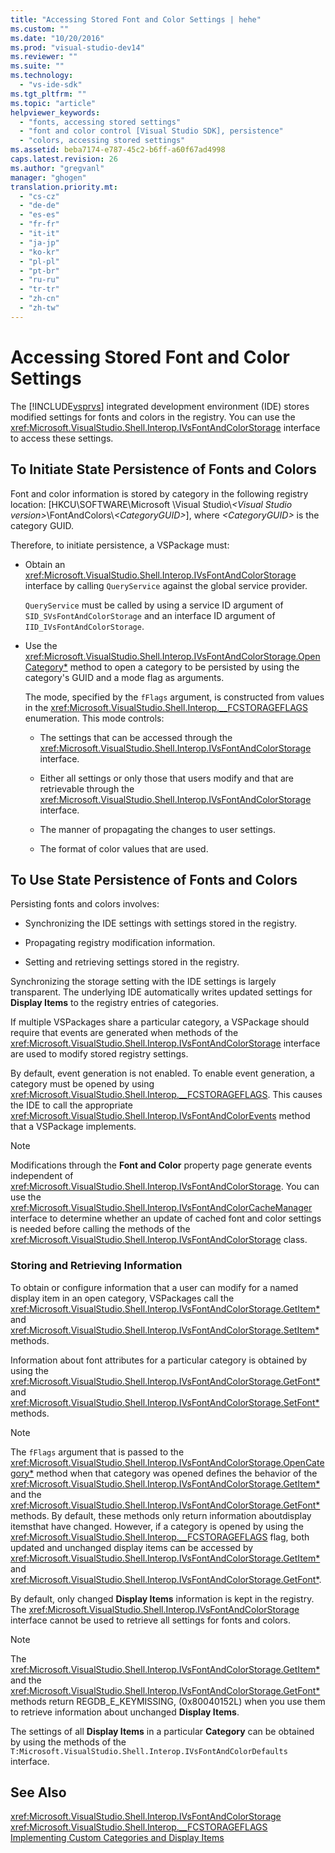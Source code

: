 ```yaml
---
title: "Accessing Stored Font and Color Settings | hehe"
ms.custom: ""
ms.date: "10/20/2016"
ms.prod: "visual-studio-dev14"
ms.reviewer: ""
ms.suite: ""
ms.technology: 
  - "vs-ide-sdk"
ms.tgt_pltfrm: ""
ms.topic: "article"
helpviewer_keywords: 
  - "fonts, accessing stored settings"
  - "font and color control [Visual Studio SDK], persistence"
  - "colors, accessing stored settings"
ms.assetid: beba7174-e787-45c2-b6ff-a60f67ad4998
caps.latest.revision: 26
ms.author: "gregvanl"
manager: "ghogen"
translation.priority.mt: 
  - "cs-cz"
  - "de-de"
  - "es-es"
  - "fr-fr"
  - "it-it"
  - "ja-jp"
  - "ko-kr"
  - "pl-pl"
  - "pt-br"
  - "ru-ru"
  - "tr-tr"
  - "zh-cn"
  - "zh-tw"
---
```

# Accessing Stored Font and Color Settings
The [!INCLUDE[vsprvs](../code-quality/includes/vsprvs_md.md)] integrated development environment (IDE) stores modified settings for fonts and colors in the registry. You can use the <xref:Microsoft.VisualStudio.Shell.Interop.IVsFontAndColorStorage> interface to access these settings.  
  
## To Initiate State Persistence of Fonts and Colors  
 Font and color information is stored by category in the following registry location: [HKCU\SOFTWARE\Microsoft \Visual Studio\\*\<Visual Studio version>*\FontAndColors\\*\<CategoryGUID>*], where *\<CategoryGUID>* is the category GUID.  
  
 Therefore, to initiate persistence, a VSPackage must:  
  
-   Obtain an <xref:Microsoft.VisualStudio.Shell.Interop.IVsFontAndColorStorage> interface by calling `QueryService` against the global service provider.  
  
     `QueryService` must be called by using a service ID argument of `SID_SVsFontAndColorStorage` and an interface ID argument of `IID_IVsFontAndColorStorage`.  
  
-   Use the <xref:Microsoft.VisualStudio.Shell.Interop.IVsFontAndColorStorage.OpenCategory*> method to open a category to be persisted by using the category's GUID and a mode flag as arguments.  
  
     The mode, specified by the `fFlags` argument, is constructed from values in the <xref:Microsoft.VisualStudio.Shell.Interop.__FCSTORAGEFLAGS> enumeration. This mode controls:  
  
    -   The settings that can be accessed through the <xref:Microsoft.VisualStudio.Shell.Interop.IVsFontAndColorStorage> interface.  
  
    -   Either all settings or only those that users modify and that are retrievable through the <xref:Microsoft.VisualStudio.Shell.Interop.IVsFontAndColorStorage> interface.  
  
    -   The manner of propagating the changes to user settings.  
  
    -   The format of color values that are used.  
  
## To Use State Persistence of Fonts and Colors  
 Persisting fonts and colors involves:  
  
-   Synchronizing the IDE settings with settings stored in the registry.  
  
-   Propagating registry modification information.  
  
-   Setting and retrieving settings stored in the registry.  
  
 Synchronizing the storage setting with the IDE settings is largely transparent. The underlying IDE automatically writes updated settings for **Display Items** to the registry entries of categories.  
  
 If multiple VSPackages share a particular category, a VSPackage should require that events are generated when methods of the <xref:Microsoft.VisualStudio.Shell.Interop.IVsFontAndColorStorage> interface are used to modify stored registry settings.  
  
 By default, event generation is not enabled. To enable event generation, a category must be opened by using <xref:Microsoft.VisualStudio.Shell.Interop.__FCSTORAGEFLAGS>. This causes the IDE to call the appropriate <xref:Microsoft.VisualStudio.Shell.Interop.IVsFontAndColorEvents> method that a VSPackage implements.  
  
> [!NOTE]
>  Modifications through the **Font and Color** property page generate events independent of <xref:Microsoft.VisualStudio.Shell.Interop.IVsFontAndColorStorage>. You can use the <xref:Microsoft.VisualStudio.Shell.Interop.IVsFontAndColorCacheManager> interface to determine whether an update of cached font and color settings is needed before calling the methods of the <xref:Microsoft.VisualStudio.Shell.Interop.IVsFontAndColorStorage> class.  
  
### Storing and Retrieving Information  
 To obtain or configure information that a user can modify for a named display item in an open category, VSPackages call the <xref:Microsoft.VisualStudio.Shell.Interop.IVsFontAndColorStorage.GetItem*> and <xref:Microsoft.VisualStudio.Shell.Interop.IVsFontAndColorStorage.SetItem*> methods.  
  
 Information about font attributes for a particular category is obtained by using the <xref:Microsoft.VisualStudio.Shell.Interop.IVsFontAndColorStorage.GetFont*> and <xref:Microsoft.VisualStudio.Shell.Interop.IVsFontAndColorStorage.SetFont*> methods.  
  
> [!NOTE]
>  The `fFlags` argument that is passed to the <xref:Microsoft.VisualStudio.Shell.Interop.IVsFontAndColorStorage.OpenCategory*> method when that category was opened defines the behavior of the <xref:Microsoft.VisualStudio.Shell.Interop.IVsFontAndColorStorage.GetItem*> and the <xref:Microsoft.VisualStudio.Shell.Interop.IVsFontAndColorStorage.GetFont*> methods. By default, these methods only return information aboutdisplay itemsthat have changed. However, if a category is opened by using the <xref:Microsoft.VisualStudio.Shell.Interop.__FCSTORAGEFLAGS> flag, both updated and unchanged display items can be accessed by <xref:Microsoft.VisualStudio.Shell.Interop.IVsFontAndColorStorage.GetItem*> and <xref:Microsoft.VisualStudio.Shell.Interop.IVsFontAndColorStorage.GetFont*>.  
  
 By default, only changed **Display Items** information is kept in the registry. The <xref:Microsoft.VisualStudio.Shell.Interop.IVsFontAndColorStorage> interface cannot be used to retrieve all settings for fonts and colors.  
  
> [!NOTE]
>  The <xref:Microsoft.VisualStudio.Shell.Interop.IVsFontAndColorStorage.GetItem*> and the <xref:Microsoft.VisualStudio.Shell.Interop.IVsFontAndColorStorage.GetFont*> methods return REGDB_E_KEYMISSING, (0x80040152L) when you use them to retrieve information about unchanged **Display Items**.  
  
 The settings of all **Display Items** in a particular **Category** can be obtained by using the methods of the `T:Microsoft.VisualStudio.Shell.Interop.IVsFontAndColorDefaults` interface.  
  
## See Also  
 <xref:Microsoft.VisualStudio.Shell.Interop.IVsFontAndColorStorage>   
 <xref:Microsoft.VisualStudio.Shell.Interop.__FCSTORAGEFLAGS>   
 [Implementing Custom Categories and Display Items](../extensibility/implementing-custom-categories-and-display-items.md)
